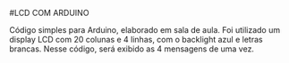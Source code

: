 #LCD COM ARDUINO

Código simples para Arduino, elaborado em sala de aula. Foi utilizado um display LCD com 20 colunas e 4 linhas, com o backlight azul e letras brancas. Nesse código, será exibido as 4 mensagens de uma vez.